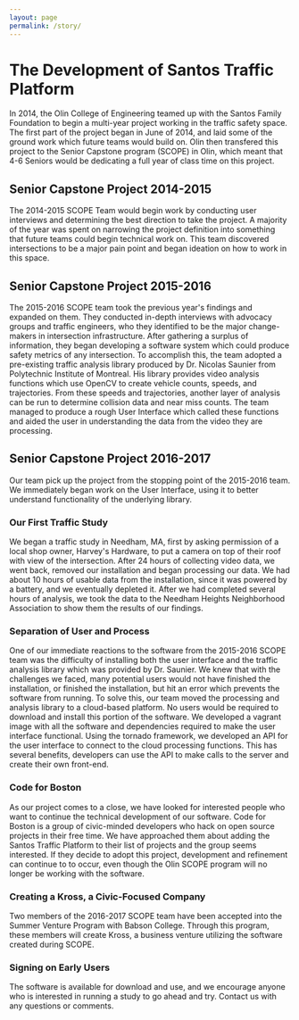 ```yaml
---
layout: page
permalink: /story/
---
```


# The Development of Santos Traffic Platform

In 2014, the Olin College of Engineering teamed up with the Santos Family Foundation to begin a multi-year project working in the traffic safety space. The first part of the project began in June of 2014, and laid some of the ground work which future teams would build on. Olin then transfered this project to the Senior Capstone program (SCOPE) in Olin, which meant that 4-6 Seniors would be dedicating a full year of class time on this project. 

## Senior Capstone Project 2014-2015

The 2014-2015 SCOPE Team would begin work by conducting user interviews and determining the best direction to take the project. A majority of the year was spent on narrowing the project definition into something that future teams could begin technical work on. This team discovered intersections to be a major pain point and began ideation on how to work in this space.

## Senior Capstone Project 2015-2016

The 2015-2016 SCOPE team took the previous year's findings and expanded on them. They conducted in-depth interviews with advocacy groups and traffic engineers, who they identified to be the major change-makers in intersection infrastructure. After gathering a surplus of information, they began developing a software system which could produce safety metrics of any intersection. To accomplish this, the team adopted a pre-existing traffic analysis library produced by Dr. Nicolas Saunier from Polytechnic Institute of Montreal. His library provides video analysis functions which use OpenCV to create vehicle counts, speeds, and trajectories. From these speeds and trajectories, another layer of analysis can be run to determine collision data and near miss counts. The team managed to produce a rough User Interface which called these functions and aided the user in understanding the data from the video they are processing.

## Senior Capstone Project 2016-2017

Our team pick up the project from the stopping point of the 2015-2016 team. We immediately began work on the User Interface, using it to better understand functionality of the underlying library. 

### Our First Traffic Study

We began a traffic study in Needham, MA, first by asking permission of a local shop owner, Harvey's Hardware, to put a camera on top of their roof with view of the intersection. After 24 hours of collecting video data, we went back, removed our installation and began processing our data. We had about 10 hours of usable data from the installation, since it was powered by a battery, and we eventually depleted it. After we had completed several hours of analysis, we took the data to the Needham Heights Neighborhood Association to show them the results of our findings.

### Separation of User and Process

One of our immediate reactions to the software from the 2015-2016 SCOPE team was the difficulty of installing both the user interface and the traffic analysis library which was provided by Dr. Saunier. We knew that with the challenges we faced, many potential users would not have finished the installation, or finished the installation, but hit an error which prevents the software from running. To solve this, our team moved the processing and analysis library to a cloud-based platform. No users would be required to download and install this portion of the software. We developed a vagrant image with all the software and dependencies required to make the user interface functional. Using the tornado framework, we developed an API for the user interface to connect to the cloud processing functions. This has several benefits, developers can use the API to make calls to the server and create their own front-end.

### Code for Boston

As our project comes to a close, we have looked for interested people who want to continue the technical development of our software. Code for Boston is a group of civic-minded developers who hack on open source projects in their free time. We have approached them about adding the Santos Traffic Platform to their list of projects and the group seems interested. If they decide to adopt this project, development and refinement can continue to to occur, even though the Olin SCOPE program will no longer be working with the software.

### Creating a Kross, a Civic-Focused Company

Two members of the 2016-2017 SCOPE team have been accepted into the Summer Venture Program with Babson College. Through this program, these members will create Kross, a business venture utilizing the software created during SCOPE. 

### Signing on Early Users

The software is available for download and use, and we encourage anyone who is interested in running a study to go ahead and try. Contact us with any questions or comments.
